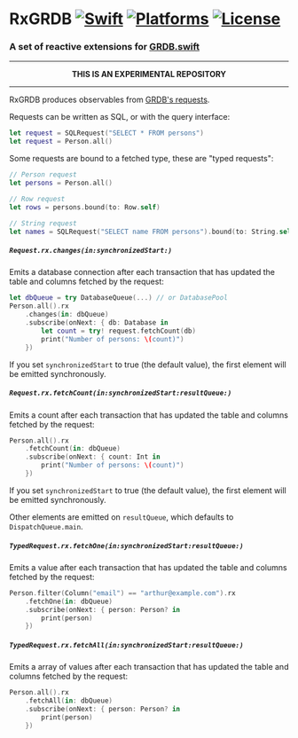 RxGRDB [![Swift](https://img.shields.io/badge/swift-3-orange.svg?style=flat)](https://developer.apple.com/swift/) [![Platforms](https://img.shields.io/cocoapods/p/RxGRDB.svg)](https://developer.apple.com/swift/) [![License](https://img.shields.io/github/license/groue/RxGRDB.svg?maxAge=2592000)](/LICENSE)
======

### A set of reactive extensions for [GRDB.swift](http://github.com/groue/GRDB.swift)

----

<p align="center">
<strong>THIS IS AN EXPERIMENTAL REPOSITORY</strong>
</p>

----


RxGRDB produces observables from [GRDB's requests](https://github.com/groue/GRDB.swift#requests).

Requests can be written as SQL, or with the query interface:

```swift
let request = SQLRequest("SELECT * FROM persons")
let request = Person.all()
```

Some requests are bound to a fetched type, these are "typed requests":

```swift
// Person request
let persons = Person.all()

// Row request
let rows = persons.bound(to: Row.self)

// String request
let names = SQLRequest("SELECT name FROM persons").bound(to: String.self)
```


##### `Request.rx.changes(in:synchronizedStart:)`

Emits a database connection after each transaction that has updated the table and columns fetched by the request:

```swift
let dbQueue = try DatabaseQueue(...) // or DatabasePool
Person.all().rx
    .changes(in: dbQueue)
    .subscribe(onNext: { db: Database in
        let count = try! request.fetchCount(db)
        print("Number of persons: \(count)")
    })
```

If you set `synchronizedStart` to true (the default value), the first element will be emitted synchronously.


##### `Request.rx.fetchCount(in:synchronizedStart:resultQueue:)`

Emits a count after each transaction that has updated the table and columns fetched by the request:

```swift
Person.all().rx
    .fetchCount(in: dbQueue)
    .subscribe(onNext: { count: Int in
        print("Number of persons: \(count)")
    })
```

If you set `synchronizedStart` to true (the default value), the first element will be emitted synchronously.

Other elements are emitted on `resultQueue`, which defaults to `DispatchQueue.main`.


##### `TypedRequest.rx.fetchOne(in:synchronizedStart:resultQueue:)`

Emits a value after each transaction that has updated the table and columns fetched by the request:

```swift
Person.filter(Column("email") == "arthur@example.com").rx
    .fetchOne(in: dbQueue)
    .subscribe(onNext: { person: Person? in
        print(person)
    })
```


##### `TypedRequest.rx.fetchAll(in:synchronizedStart:resultQueue:)`

Emits a array of values after each transaction that has updated the table and columns fetched by the request:

```swift
Person.all().rx
    .fetchAll(in: dbQueue)
    .subscribe(onNext: { person: Person? in
        print(person)
    })
```
